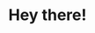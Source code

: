 <div align=center>
 <h1>Hey there!</h1>  
</div>

<!-- 
👋

[![Personal-Website](https://user-images.githubusercontent.com/39674365/155856876-b782aee4-1d7d-4d23-8712-bc63f4ae8c1e.gif)](https://rrrokhtar.github.io/)

💬 Ask me about anything right there rrrokhtar@gmail.com  
![rrrokhtar's GitHub stats](https://github-readme-stats.vercel.app/api?username=rrrokhtar&show_icons=true)  
[![Top Langs](https://github-readme-stats.vercel.app/api/top-langs/?username=rrrokhtar&hide=html,Stata,Jupyter%20Notebook,PHP&langs_count=8&layout=compact)](https://github.com/anuraghazra/github-readme-stats)
Here are some ideas to get you started:
 ⚡Currently working as SWE [@AJAXSolution](https://ajaxsolutions-eg.com/)  
 🔭 I have been a GSoC'21 participant [@RedHenLab](https://www.redhenlab.org/)  
 💬 Ask me about anything right there rrrokhtar@gmail.com  
 📫 Want to know more about me visit this https://rrrokhtar.github.io/  
![rrrokhtar's GitHub stats](https://github-readme-stats.vercel.app/api?username=rrrokhtar&show_icons=true)  
[![Top Langs](https://github-readme-stats.vercel.app/api/top-langs/?username=rrrokhtar&hide=html,Stata,Jupyter%20Notebook,PHP&langs_count=8&layout=compact)](https://github.com/anuraghazra/github-readme-stats)

- 🔭 I’m currently working on ...
- 🌱 I’m currently learning ...
- 👯 I’m looking to collaborate on ...
- 🤔 I’m looking for help with ...
- 💬 Ask me about ...
- 📫 How to reach me: ...
- 😄 Pronouns: ...
- ⚡ Fun fact: ...


-->
